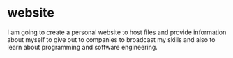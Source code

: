 # website

I am going to create a personal website to host files and provide information about myself to give out to companies to broadcast my skills and also to learn about programming and software engineering.
